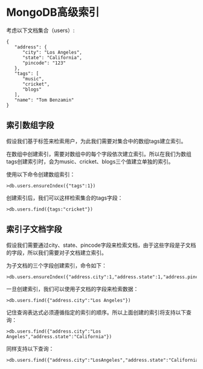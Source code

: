 # MongoDB高级索引
考虑以下文档集合（users）:

```
{
   "address": {
      "city": "Los Angeles",
      "state": "California",
      "pincode": "123"
   },
   "tags": [
      "music",
      "cricket",
      "blogs"
   ],
   "name": "Tom Benzamin"
}
```

## 索引数组字段
假设我们基于标签来检索用户，为此我们需要对集合中的数组tags建立索引。

在数组中创建索引，需要对数组中的每个字段依次建立索引。所以在我们为数组tags创建索引时，会为music、cricket、blogs三个值建立单独的索引。

使用以下命令创建数组索引：

```
>db.users.ensureIndex({"tags":1})
```
创建索引后，我们可以这样检索集合的tags字段：

```
>db.users.find({tags:"cricket"})
```

## 索引子文档字段
假设我们需要通过city、state、pincode字段来检索文档，由于这些字段是子文档的字段，所以我们需要对子文档建立索引。

为子文档的三个字段创建索引，命令如下：

```
>db.users.ensureIndex({"address.city":1,"address.state":1,"address.pincode":1})
```
一旦创建索引，我们可以使用子文档的字段来检索数据：

```
>db.users.find({"address.city":"Los Angeles"})   
```

记住查询表达式必须遵循指定的索引的顺序。所以上面创建的索引将支持以下查询：

```
>db.users.find({"address.city":"Los Angeles","address.state":"California"}) 
```
同样支持以下查询：

```
>db.users.find({"address.city":"LosAngeles","address.state":"California","address.pincode":"123"})
```